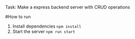 Task: Make a express backend server with CRUD operations

#How to run
1. Install dependencies
`npm install`
2. Start the server
`npm run start`